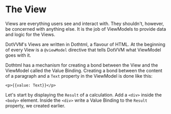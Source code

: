 ﻿---
Title: The View
CodeTask: /resources/010_calculator/20_view.dothtml.csx
---

# The View

Views are everything users see and interact with. They shouldn't, however, be concerned with anything else. It is the job of ViewModels to provide data and logic for the Views.

DotVVM's Views are written in Dothtml, a flavour of HTML. At the beginning of every View is a `@viewModel` directive that tells DotVVM what ViewModel goes with it. 

Dothtml has a mechanism for creating a bond between the View and the ViewModel called the Value Binding. Creating a bond between the content of a paragraph and a `Text` property in the ViewModel is done like this:

```dothtml
<p>{{value: Text}}</p>
```

Let's start by displaying the `Result` of a calculation. Add a `<div>` inside the `<body>` element. Inside the `<div>` write a Value Binding to the `Result` property, we created earlier.
